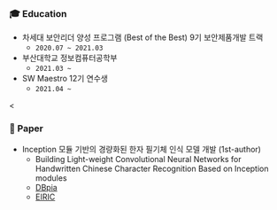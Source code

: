<h3> 🎓 Education </h3>

- 차세대 보안리더 양성 프로그램 (Best of the Best) 9기 보안제품개발 트랙
  - `2020.07 ~ 2021.03`
- 부산대학교 정보컴퓨터공학부
  - `2021.03 ~`
- SW Maestro 12기 연수생
  - `2021.04 ~ `

<

<h3> 📄 Paper </h3>

- Inception 모듈 기반의 경량화된 한자 필기체 인식 모델 개발 (1st-author)
  - Building Light-weight Convolutional Neural Networks for Handwritten Chinese Character Recognition Based on Inception modules
  - [DBpia](http://www.dbpia.co.kr/journal/articleDetail?nodeId=NODE09874847)
  - [EIRIC](https://www.eiric.or.kr/literature/ser_view.php?SnxGubun=INKO&mode=total&searchCate=literature&gu=INME000G0&cmd=qryview&SnxIndxNum=234020&rownum=&totalCnt=2&rownum=2&q1_t=aW5jZXB0aW9uIOuqqOuTiA==&listUrl=L3NlYXJjaC9yZXN1bHQucGhwP1NueEd1YnVuPUlOS08mbW9kZT10b3RhbCZzZWFyY2hDYXRlPWxpdGVyYXR1cmUmcTE9aW5jZXB0aW9uKyVCOCVGMCVCNSVFMiZ4PTAmeT0w&q1=inception+%B8%F0%B5%E2&kci=)

